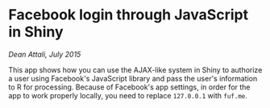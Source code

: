 # Facebook login through JavaScript in Shiny

*Dean Attali, July 2015*

This app shows how you can use the AJAX-like system in Shiny to authorize a user using Facebook's JavaScript library and pass the user's information to R for processing. Because of Facebook's app settings, in order for the app to work properly locally, you need to replace `127.0.0.1` with `fuf.me`.